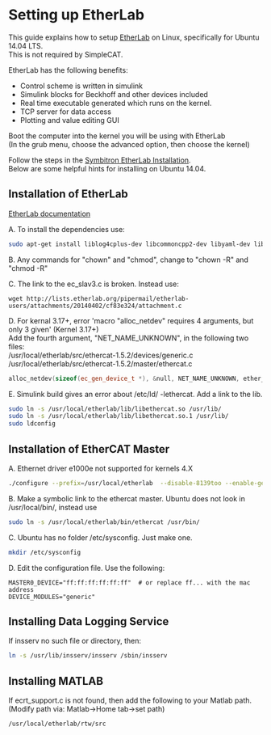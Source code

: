 Setting up EtherLab
===================

This guide explains how to setup [EtherLab] on Linux, specifically for Ubuntu 14.04 LTS.  
This is not required by SimpleCAT.  

EtherLab has the following benefits: 

* Control scheme is written in simulink
* Simulink blocks for Beckhoff and other devices included
* Real time executable generated which runs on the kernel.  
* TCP server for data access
* Plotting and value editing GUI

Boot the computer into the kernel you will be using with EtherLab  
(In the grub menu, choose the advanced option, then choose the kernel)

Follow the steps in the [Symbitron EtherLab Installation].  
Below are some helpful hints for installing on Ubuntu 14.04.


Installation of EtherLab
------------------------
[EtherLab documentation]  

A. To install the dependencies use:

```sh
sudo apt-get install liblog4cplus-dev libcommoncpp2-dev libyaml-dev libx11-dev libfftw3-dev libfltk1.3-dev autoconf automake doxygen
```

B. Any commands for "chown" and "chmod", change to "chown -R" and "chmod -R"

C. The link to the ec_slav3.c is broken. Instead use:

```
wget http://lists.etherlab.org/pipermail/etherlab-users/attachments/20140402/cf83e324/attachment.c
```

D. For kernal 3.17+, error 'macro "alloc_netdev" requires 4 arguments, but only 3 given' (Kernel 3.17+)  
   Add the fourth argument, "NET_NAME_UNKNOWN", in the following two files:  
   /usr/local/etherlab/src/ethercat-1.5.2/devices/generic.c  
   /usr/local/etherlab/src/ethercat-1.5.2/master/ethercat.c  
   
```c++
alloc_netdev(sizeof(ec_gen_device_t *), &null, NET_NAME_UNKNOWN, ether_setup);
```

E. Simulink build gives an error about /etc/ld/ -lethercat. Add a link to the lib.

```sh
sudo ln -s /usr/local/etherlab/lib/libethercat.so /usr/lib/
sudo ln -s /usr/local/etherlab/lib/libethercat.so.1 /usr/lib/
sudo ldconfig
```

Installation of EtherCAT Master
-------------------------------

A. Ethernet driver e1000e not supported for kernels 4.X

```sh
./configure --prefix=/usr/local/etherlab  --disable-8139too --enable-generic
```

B. Make a symbolic link to the ethercat master.
   Ubuntu does not look in /usr/local/bin/, instead use

```sh
sudo ln -s /usr/local/etherlab/bin/ethercat /usr/bin/
```

C. Ubuntu has no folder /etc/sysconfig. Just make one.

```sh
mkdir /etc/sysconfig
```

D. Edit the configuration file. Use the following:

```
MASTER0_DEVICE="ff:ff:ff:ff:ff:ff"  # or replace ff... with the mac address
DEVICE_MODULES="generic"
```

Installing Data Logging Service
-------------------------------

If insserv no such file or directory, then:

```sh
ln -s /usr/lib/insserv/insserv /sbin/insserv
```

Installing MATLAB
-----------------

If ecrt_support.c is not found, then add the following to your Matlab path.  
(Modify path via: Matlab->Home tab->set path)

```
/usr/local/etherlab/rtw/src
```


[EtherLab]:http://www.etherlab.org/en/what.php
[EtherLab download link]:http://www.etherlab.org/en/ethercat/index.php  
[EtherLab documentation]:http://etherlab.org/download/ethercat/ethercat-1.5.2.pdf  
[Symbitron EtherLab Installation]:https://www.symbitron.eu/wiki/index.php?title=EtherLab_Installation#Installing_the_IgH_EtherCAT_master_1.5.2

